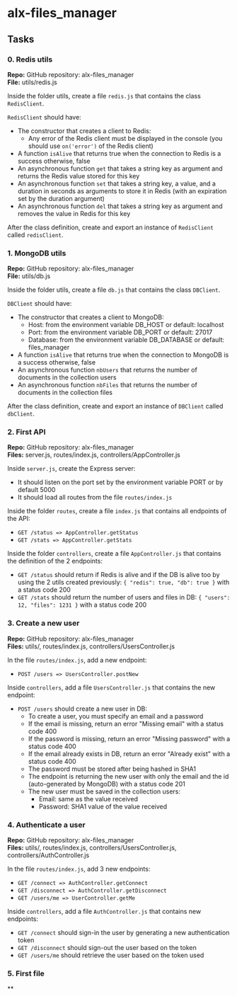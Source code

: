 # alx-files_manager

## Tasks

### 0. Redis utils

**Repo:** GitHub repository: alx-files_manager  
**File:** utils/redis.js

Inside the folder utils, create a file `redis.js` that contains the class `RedisClient`.

`RedisClient` should have:

- The constructor that creates a client to Redis:
  - Any error of the Redis client must be displayed in the console (you should use `on('error')` of the Redis client)
- A function `isAlive` that returns true when the connection to Redis is a success otherwise, false
- An asynchronous function `get` that takes a string key as argument and returns the Redis value stored for this key
- An asynchronous function `set` that takes a string key, a value, and a duration in seconds as arguments to store it in Redis (with an expiration set by the duration argument)
- An asynchronous function `del` that takes a string key as argument and removes the value in Redis for this key

After the class definition, create and export an instance of `RedisClient` called `redisClient`.

### 1. MongoDB utils

**Repo:** GitHub repository: alx-files_manager  
**File:** utils/db.js

Inside the folder utils, create a file `db.js` that contains the class `DBClient`.

`DBClient` should have:

- The constructor that creates a client to MongoDB:
  - Host: from the environment variable DB_HOST or default: localhost
  - Port: from the environment variable DB_PORT or default: 27017
  - Database: from the environment variable DB_DATABASE or default: files_manager
- A function `isAlive` that returns true when the connection to MongoDB is a success otherwise, false
- An asynchronous function `nbUsers` that returns the number of documents in the collection users
- An asynchronous function `nbFiles` that returns the number of documents in the collection files

After the class definition, create and export an instance of `DBClient` called `dbClient`.

### 2. First API

**Repo:** GitHub repository: alx-files_manager  
**Files:** server.js, routes/index.js, controllers/AppController.js

Inside `server.js`, create the Express server:

- It should listen on the port set by the environment variable PORT or by default 5000
- It should load all routes from the file `routes/index.js`

Inside the folder `routes`, create a file `index.js` that contains all endpoints of the API:

- `GET /status => AppController.getStatus`
- `GET /stats => AppController.getStats`

Inside the folder `controllers`, create a file `AppController.js` that contains the definition of the 2 endpoints:

- `GET /status` should return if Redis is alive and if the DB is alive too by using the 2 utils created previously: `{ "redis": true, "db": true }` with a status code 200
- `GET /stats` should return the number of users and files in DB: `{ "users": 12, "files": 1231 }` with a status code 200

### 3. Create a new user

**Repo:** GitHub repository: alx-files_manager  
**Files:** utils/, routes/index.js, controllers/UsersController.js

In the file `routes/index.js`, add a new endpoint:

- `POST /users => UsersController.postNew`

Inside `controllers`, add a file `UsersController.js` that contains the new endpoint:

- `POST /users` should create a new user in DB:
  - To create a user, you must specify an email and a password
  - If the email is missing, return an error "Missing email" with a status code 400
  - If the password is missing, return an error "Missing password" with a status code 400
  - If the email already exists in DB, return an error "Already exist" with a status code 400
  - The password must be stored after being hashed in SHA1
  - The endpoint is returning the new user with only the email and the id (auto-generated by MongoDB) with a status code 201
  - The new user must be saved in the collection users:
    - Email: same as the value received
    - Password: SHA1 value of the value received

### 4. Authenticate a user

**Repo:** GitHub repository: alx-files_manager  
**Files:** utils/, routes/index.js, controllers/UsersController.js, controllers/AuthController.js

In the file `routes/index.js`, add 3 new endpoints:

- `GET /connect => AuthController.getConnect`
- `GET /disconnect => AuthController.getDisconnect`
- `GET /users/me => UserController.getMe`

Inside `controllers`, add a file `AuthController.js` that contains new endpoints:

- `GET /connect` should sign-in the user by generating a new authentication token
- `GET /disconnect` should sign-out the user based on the token
- `GET /users/me` should retrieve the user based on the token used

### 5. First file

**


